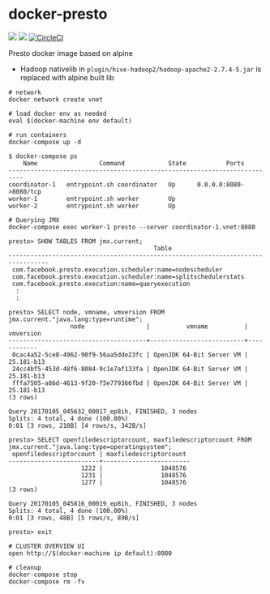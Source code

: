 # docker-presto
[![](https://images.microbadger.com/badges/image/smizy/presto:0.218-alpine.svg)](http://microbadger.com/images/smizy/presto:0.218-alpine "Get your own version badge on microbadger.com")
[![](https://images.microbadger.com/badges/version/smizy/presto:0.218-alpine.svg)](http://microbadger.com/images/smizy/presto:0.218-alpine "Get your own version badge on microbadger.com")
[![CircleCI](https://circleci.com/gh/smizy/docker-presto.svg?style=svg&circle-token=3d2c669370e5ba45f558a1a4c8c8fdbd4125ab7f)](https://circleci.com/gh/smizy/docker-presto)

Presto docker image based on alpine

* Hadoop nativelib in `plugin/hive-hadoop2/hadoop-apache2-2.7.4-5.jar` is replaced with alpine built lib

```
# network 
docker network create vnet

# load docker env as needed
eval $(docker-machine env default)

# run containers
docker-compose up -d

$ docker-compose ps
    Name                 Command            State           Ports          
--------------------------------------------------------------------------
coordinator-1   entrypoint.sh coordinator   Up      0.0.0.0:8080->8080/tcp 
worker-1        entrypoint.sh worker        Up                             
worker-2        entrypoint.sh worker        Up

# Querying JMX
docker-compose exec worker-1 presto --server coordinator-1.vnet:8080 

presto> SHOW TABLES FROM jmx.current;
                                        Table
---------------------------------------------------------------------------------
 com.facebook.presto.execution.scheduler:name=nodescheduler                                                                                       
 com.facebook.presto.execution.scheduler:name=splitschedulerstats                                                                                 
 com.facebook.presto.execution:name=queryexecution
  :
  :

presto> SELECT node, vmname, vmversion FROM jmx.current."java.lang:type=runtime";
                 node                 |          vmname          | vmversion  
--------------------------------------+--------------------------+------------
 0cac4a52-5ce8-4962-90f9-56aa5dde23fc | OpenJDK 64-Bit Server VM | 25.181-b13 
 24cc4bf5-453d-48f6-8084-9c1e7af133fa | OpenJDK 64-Bit Server VM | 25.181-b13 
 fffa7505-a86d-4613-9f20-f5e779366fbd | OpenJDK 64-Bit Server VM | 25.181-b13 
(3 rows)

Query 20170105_045632_00017_ep8ih, FINISHED, 3 nodes
Splits: 4 total, 4 done (100.00%)
0:01 [3 rows, 210B] [4 rows/s, 342B/s]

presto> SELECT openfiledescriptorcount, maxfiledescriptorcount FROM jmx.current."java.lang:type=operatingsystem";
 openfiledescriptorcount | maxfiledescriptorcount 
-------------------------+------------------------
                    1222 |                1048576 
                    1231 |                1048576 
                    1277 |                1048576 
(3 rows)

Query 20170105_045816_00019_ep8ih, FINISHED, 3 nodes
Splits: 4 total, 4 done (100.00%)
0:01 [3 rows, 48B] [5 rows/s, 89B/s]

presto> exit

# CLUSTER OVERVIEW UI
open http://$(docker-machine ip default):8080

# cleanup
docker-compose stop
docker-compose rm -fv
```

